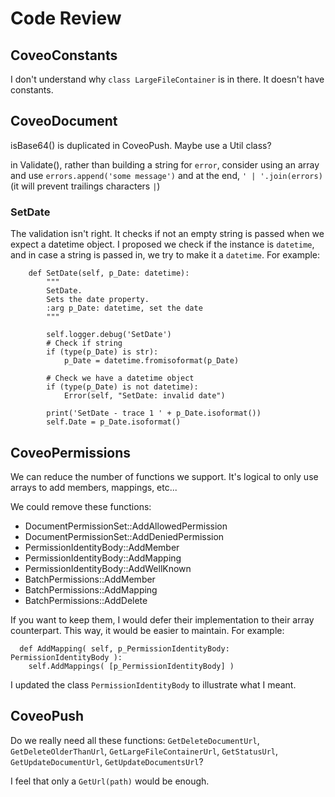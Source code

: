 
# Code Review

## CoveoConstants

I don't understand why `class LargeFileContainer` is in there. It doesn't have constants.


## CoveoDocument

isBase64() is duplicated in CoveoPush. Maybe use a Util class?

in Validate(), rather than building a string for `error`, consider using an array and use `errors.append('some message')` and at the end, `' | '.join(errors)` (it will prevent trailings characters `|`)

### SetDate

The validation isn't right. It checks if not an empty string is passed when we expect a datetime object. I proposed we check if the instance is `datetime`, and in case a string is passed in, we try to make it a `datetime`.
For example:
```
    def SetDate(self, p_Date: datetime):
        """
        SetDate.
        Sets the date property.
        :arg p_Date: datetime, set the date
        """

        self.logger.debug('SetDate')
        # Check if string
        if (type(p_Date) is str):
            p_Date = datetime.fromisoformat(p_Date)

        # Check we have a datetime object
        if (type(p_Date) is not datetime):
            Error(self, "SetDate: invalid date")

        print('SetDate - trace 1 ' + p_Date.isoformat())
        self.Date = p_Date.isoformat()
```

## CoveoPermissions

We can reduce the number of functions we support.
It's logical to only use arrays to add members, mappings, etc...

We could remove these functions:
* DocumentPermissionSet::AddAllowedPermission
* DocumentPermissionSet::AddDeniedPermission
* PermissionIdentityBody::AddMember
* PermissionIdentityBody::AddMapping
* PermissionIdentityBody::AddWellKnown
* BatchPermissions::AddMember
* BatchPermissions::AddMapping
* BatchPermissions::AddDelete

If you want to keep them, I would defer their implementation to their array counterpart. This way, it would be easier to maintain.
For example:
```
  def AddMapping( self, p_PermissionIdentityBody: PermissionIdentityBody ):
    self.AddMappings( [p_PermissionIdentityBody] )
```

I updated the class `PermissionIdentityBody` to illustrate what I meant.

## CoveoPush

Do we really need all these functions: `GetDeleteDocumentUrl`, `GetDeleteOlderThanUrl`, `GetLargeFileContainerUrl`, `GetStatusUrl`, `GetUpdateDocumentUrl`, `GetUpdateDocumentsUrl`?

I feel that only a `GetUrl(path)` would be enough.

